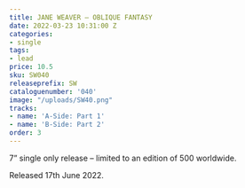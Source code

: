 ```yaml
---
title: JANE WEAVER – OBLIQUE FANTASY
date: 2022-03-23 10:31:00 Z
categories:
- single
tags:
- lead
price: 10.5
sku: SW040
releaseprefix: SW
cataloguenumber: '040'
image: "/uploads/SW40.png"
tracks:
- name: 'A-Side: Part 1'
- name: 'B-Side: Part 2'
order: 3
---
```


7” single only release – limited to an edition of 500 worldwide.

Released 17th June 2022.
 




 



